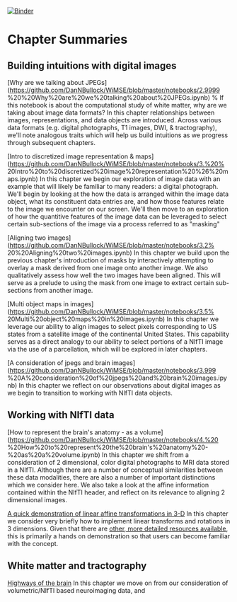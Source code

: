 [![Binder](https://mybinder.org/badge_logo.svg)](https://mybinder.org/v2/gh/DanNBullock/WiMSE/master)

# Chapter Summaries 
 
## Building intuitions with digital images

[Why are we talking about JPEGs](https://github.com/DanNBullock/WiMSE/blob/master/notebooks/2.9999 %20%20Why%20are%20we%20talking%20about%20JPEGs.ipynb) % If this notebook is about the computational study of white matter, why are we taking about image data formats? In this chapter relationships between images, representations, and data objects are introduced. Across various data formats (e.g. digital photographs, T1 images, DWI, & tractography), we'll note analogous traits which will help us build intuitions as we progress through subsequent chapters.

[Intro to discretized image representation & maps](https://github.com/DanNBullock/WiMSE/blob/master/notebooks/3.%20% 20Intro%20to%20discretized%20image%20representation%20%26%20maps.ipynb)
In this chapter we begin our exploration of image data with an example that will likely be familiar to many readers: a digital photograph. We'll begin by looking at the how the data is arranged within the image data object, what its constituent data entries are, and how those features relate to the image we encounter on our screen.  We'll then move to an exploration of how the quantitive features of the image data can be leveraged to select certain sub-sections of the image via a process referred to as "masking"

[Aligning two images](https://github.com/DanNBullock/WiMSE/blob/master/notebooks/3.2% 20%20Aligning%20two%20images.ipynb)
In this chapter we build upon the previous chapter's introduction of masks by interactively attempting to overlay a mask derived from one image onto another image.  We also qualitatively assess how well the two images have been aligned. This will serve as a prelude to using the mask from one image to extract certain sub-sections from another image.

[Multi object maps in images](https://github.com/DanNBullock/WiMSE/blob/master/notebooks/3.5% 20Multi%20object%20maps%20in%20images.ipynb)
In this chapter we leverage our ability to align images to select pixels corresponding to US states from a satellite image of the continental United States.  This capability serves as a direct analogy to our ability to select portions of a NIfTI image via the use of a parcellation, which will be explored in later chapters.

[A consideration of jpegs and brain images](https://github.com/DanNBullock/WiMSE/blob/master/notebooks/3.999 %20A%20consideration%20of%20jpegs%20and%20brain%20images.ipynb)
In this chapter we reflect on our observations about digital images as we begin to transition to working with NIfTI data objects.

## Working with NIfTI data

[How to represent the brain's anatomy - as a volume](https://github.com/DanNBullock/WiMSE/blob/master/notebooks/4.%20 %20How%20to%20represent%20the%20brain's%20anatomy%20-%20as%20a%20volume.ipynb)
In this chapter we shift from a consideration of 2 dimensional, color digital photographs to MRI data stored in a NIfTI.  Although there are a number of conceptual similarities between these data modalities, there are also a number of important distinctions which we consider here.  We also take a look at the affine information contained within the NIfTI header, and reflect on its relevance to aligning 2 dimensional images.

[A quick demonstration of linear affine transformations in 3-D](https://github.com/DanNBullock/WiMSE/blob/master/notebooks/5.1%20%20A%20quick%20demonstration%20of%20linear%20affine%20transformations%20in%203-D.ipynb)
In this chapter we consider very briefly how to implement linear transforms and rotations in 3 dimensions.  Given that there are [other, more detailed resources available](https://nipy.org/nibabel/coordinate_systems.html), this is primarily a hands on demonstration so that users can become familiar with the concept.

## White matter and tractography

[Highways of the brain](https://github.com/DanNBullock/WiMSE/blob/master/notebooks/6.5%20%20Highways%20of%20the%20brain.ipynb)
In this chapter we move on from our consideration of volumetric/NIfTI based neuroimaging data, and 




